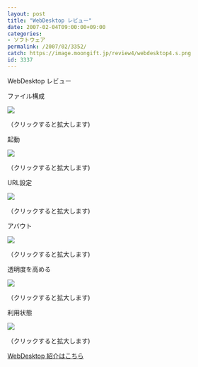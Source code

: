 ```yaml
---
layout: post
title: "WebDesktop レビュー"
date: 2007-02-04T09:00:00+09:00
categories:
- ソフトウェア
permalink: /2007/02/3352/
catch: https://image.moongift.jp/review4/webdesktop4.s.png
id: 3337
---
```

WebDesktop レビュー  
<!--more-->

ファイル構成

  

[![](https://image.moongift.jp/review4/webdesktop1.s.png)](https://image.moongift.jp/review4/webdesktop1.png)  
  
（クリックすると拡大します)

  

起動

  

[![](https://image.moongift.jp/review4/webdesktop2.s.png)](https://image.moongift.jp/review4/webdesktop2.png)  
  
（クリックすると拡大します)

  

URL設定

  

[![](https://image.moongift.jp/review4/webdesktop3.s.png)](https://image.moongift.jp/review4/webdesktop3.png)  
  
（クリックすると拡大します)

  

アバウト

  

[![](https://image.moongift.jp/review4/webdesktop4.s.png)](https://image.moongift.jp/review4/webdesktop4.png)  
  
（クリックすると拡大します)

  

透明度を高める

  

[![](https://image.moongift.jp/review4/webdesktop5.s.png)](https://image.moongift.jp/review4/webdesktop5.png)  
  
（クリックすると拡大します)

  

利用状態

  

[![](https://image.moongift.jp/review4/webdesktop6.s.png)](https://image.moongift.jp/review4/webdesktop6.png)  
  
（クリックすると拡大します)

  

[WebDesktop 紹介はこちら](http://fw.moongift.jp/intro/i-3351.html)

